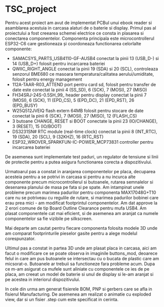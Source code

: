 # TSC_project
Pentru acest proiect am avut de implementat PCBul unui ebook reader si asamblarea acestuia in carcasa alaturi de o baterie si display.
Primul pas al proiectului a fost creearea schemei electrice ce consta in plasarea si conectarea componentelor.
Componenta principala este microcontrollerul ESP32-C6 care gestioneaza și coordoneaza functionarea celorlalte componente:
* SAMACSYS_PARTS_USB4110-GF-AUSB4 conectat la pinii 13 (USB_D-) si 14 (USB_D+) folosit pentru incarcarea bateriei
* QWIIC_RIGHT_ANGLE conectat la pinii 19 (SDA) si 20 (SCL), controleaza senzorul BME680 ce masoara temperatura/calitatea aerului/umiditate, folosit pentru energy management
* 112A-TAAR-R03_ATTEND port pentru card sd, folosit pentru transfer de date este conectat la pinii 4 (SS_SD), 6 (SCK), 7 (MOSI), 27 (MISO) 
* FH34SRJ-24S-0.5SH_99_ header pentru display conectat la pinii 7 (MOSI), 6 (SCK), 11 (EPD_CS), 5 (EPD_DC), 21 (EPD_RST), 26 (EPD_BUSY)
* W25Q512JVEIQ flash extern 64MB folosit pentru stocare de date conectat la pinii 6 (SCK), 7 (MOSI), 27 (MISO), 12 (FLASH_CS)
* 3 butoane CHANGE, RESET si BOOT conectate la pinii 23 (IO/CHANGE), 3 (RESET), 15 (IO/BOOT)
* DS3231SN# RTC module (real-time clock) conectat la pinii 8 (INT_RTC), 19 (SDA), 20 (SCL), 9 (32KHZ), 16 (RTC_RST)
* ESP32_WROVER_SPARKFUN-IC-POWER_MCP73831 controller pentru incarcarea bateriei
  
De asemenea sunt implementate test paduri, un regulator de tensiune si linii de protectie pentru a putea asigura functionarea corecta a dispozitivului.

Urmatoarul pas a constat in aranjarea componentelor pe placa, decuparea acesteia pentru a se potrivi in carcasa si pentru a nu incurca alte componente precum microcontrollerul si butoanele,
rutarea semnalelor si desenarea planului de masa pe fata si pe spate.
Am intampinat unele probleme precum marimea padurilor pentru componenta MAX17048G+T10 care nu se potriveau cu regulile de rutare, si marimea padurilor bobinei care erau prea mici - am modificat footprintul componentelor.
Am dat approve la 2 erori comune de tip Board Outline Clearance pentru mufa USB4.
Am plasat componentele cat mai eficient, si de asemenea am aranjat ca numele componentelor sa fie vizibile pe silkscreen.

Mai departe am cautat pentru fiecare componenta folosita modele 3D unde am comparat footprinturile pieselor gasite pentru a alege modelul corespunzator.

Ultimul pas a constat in partea 3D unde am plasat placa in carcasa, aici am facut o modificare ce se poate observa in imaginile buttons_mod, deoarece felul in care am pus butoanele se intersectau cu o bucata de plastic
care am micsorat-o. Butoanele ar trebuii sa functioneze fara probleme acum.
Dupa ce m-am asigurat ca mufele sunt aliniate cu componentele ce ies de pe placa, am creeat un model de baterie si unul de display si le-am aranjat si pe acestea in interiorul dispozitivului.

In cele din urma am generat fisierele BOM, PNP si gerbers care se afla in fisierul Manufacturing.
De asemenea am realizat o animatie cu exploded view, dar si un fisier .step cum este specificat in cerinta.
